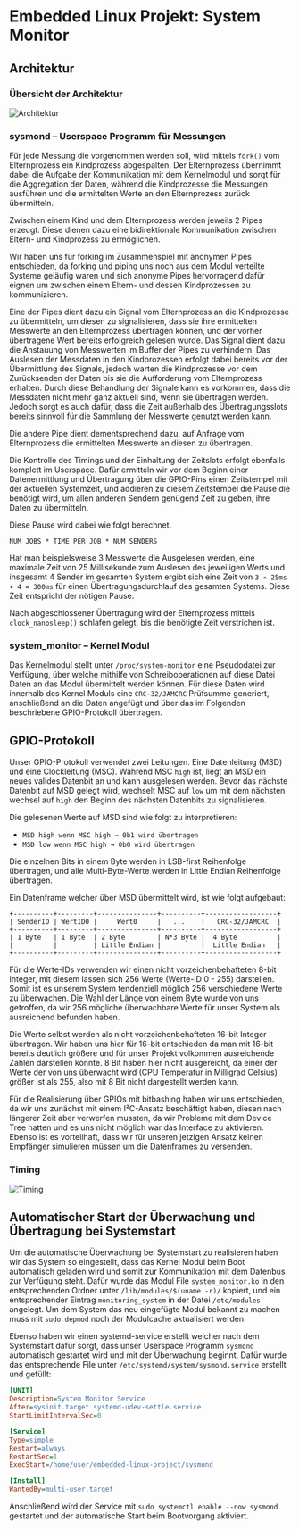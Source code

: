 # Embedded Linux Projekt: System Monitor

## Architektur

### Übersicht der Architektur
![Architektur](https://github.com/user-attachments/assets/f4b9a00d-c1cc-47a1-89ff-5391cb528a4b)

### sysmond – Userspace Programm für Messungen
Für jede Messung die vorgenommen werden soll, wird mittels `fork()` vom Elternprozess ein Kindprozess abgespalten. Der Elternprozess übernimmt dabei die Aufgabe der Kommunikation mit dem Kernelmodul und sorgt für die Aggregation der Daten, während die Kindprozesse die Messungen ausführen und die ermittelten Werte an den Elternprozess zurück übermitteln.

Zwischen einem Kind und dem Elternprozess werden jeweils 2 Pipes erzeugt. Diese dienen dazu eine bidirektionale Kommunikation zwischen Eltern- und Kindprozess zu ermöglichen.

Wir haben uns für forking im Zusammenspiel mit anonymen Pipes entschieden, da forking und piping uns noch aus dem Modul verteilte Systeme geläufig waren und sich anonyme Pipes hervorragend dafür eignen um zwischen einem Eltern- und dessen Kindprozessen zu kommunizieren.  

Eine der Pipes dient dazu ein Signal vom Elternprozess an die Kindprozesse zu übermitteln, um diesen zu signalisieren, dass sie ihre ermittelten Messwerte an den Elternprozess übertragen können, und der vorher übertragene Wert bereits erfolgreich gelesen wurde. Das Signal dient dazu die Anstauung von Messwerten im Buffer der Pipes zu verhindern.
Das Auslesen der Messdaten in den Kindprozessen erfolgt dabei bereits vor der Übermittlung des Signals, jedoch warten die Kindprozesse vor dem Zurücksenden der Daten bis sie die Aufforderung vom Elternprozess erhalten. Durch diese Behandlung der Signale kann es vorkommen, dass die Messdaten nicht mehr ganz aktuell sind, wenn sie übertragen werden. Jedoch sorgt es auch dafür, dass die Zeit außerhalb des Übertragungsslots bereits sinnvoll für die Sammlung der Messwerte genutzt werden kann.

Die andere Pipe dient dementsprechend dazu, auf Anfrage vom Elternprozess die ermittelten Messwerte an diesen zu übertragen.

Die Kontrolle des Timings und der Einhaltung der Zeitslots erfolgt ebenfalls komplett im Userspace. Dafür ermitteln wir vor dem Beginn einer Datenermittlung und Übertragung über die GPIO-Pins einen Zeitstempel mit der aktuellen Systemzeit, und addieren zu diesem Zeitstempel die Pause die benötigt wird, um allen anderen Sendern genügend Zeit zu geben, ihre Daten zu übermitteln.

Diese Pause wird dabei wie folgt berechnet.

```
NUM_JOBS * TIME_PER_JOB * NUM_SENDERS
```

Hat man beispielsweise 3 Messwerte die Ausgelesen werden, eine maximale Zeit von 25 Millisekunde zum Auslesen des jeweiligen Werts und insgesamt 4 Sender im gesamten System ergibt sich eine Zeit von `3 ∗ 25ms ∗ 4 = 300ms` für einen Übertragungsdurchlauf des gesamten Systems. Diese Zeit entspricht der nötigen Pause.

Nach abgeschlossener Übertragung wird der Elternprozess mittels `clock_nanosleep()` schlafen gelegt, bis die benötigte Zeit verstrichen ist.

### system_monitor – Kernel Modul
Das Kernelmodul stellt unter `/proc/system-monitor` eine Pseudodatei zur Verfügung, über welche mithilfe von Schreiboperationen auf diese Datei Daten an das Modul übermittelt werden können. Für diese Daten wird innerhalb des Kernel Moduls eine `CRC-32/JAMCRC` Prüfsumme generiert, anschließend an die Daten angefügt und über das im Folgenden beschriebene GPIO-Protokoll übertragen.

## GPIO-Protokoll
Unser GPIO-Protokoll verwendet zwei Leitungen. Eine Datenleitung (MSD) und eine Clockleitung (MSC). Während MSC `high` ist, liegt an MSD ein neues valides Datenbit an und kann ausgelesen werden. Bevor das nächste Datenbit auf MSD gelegt wird, wechselt MSC auf `low` um mit dem nächsten wechsel auf `high` den Beginn des nächsten Datenbits zu signalisieren.

Die gelesenen Werte auf MSD sind wie folgt zu interpretieren:
- `MSD high wenn MSC high → 0b1 wird übertragen`
- `MSD low wenn MSC high → 0b0 wird übertragen`

Die einzelnen Bits in einem Byte werden in LSB-first Reihenfolge übertragen, und alle Multi-Byte-Werte werden in Little Endian Reihenfolge übertragen.

Ein Datenframe welcher über MSD übermittelt wird, ist wie folgt aufgebaut:
```
+----------+---------+---------------+----------+------------------+
| SenderID | WertID0 |     Wert0     |   ...    |   CRC-32/JAMCRC  |
+----------+---------+---------------+----------+------------------+
| 1 Byte   | 1 Byte  | 2 Byte        | N*3 Byte |  4 Byte          |
|          |         | Little Endian |          |  Little Endian   |
+----------+---------+---------------+----------+------------------+
```

Für die Werte-IDs verwenden wir einen nicht vorzeichenbehafteten 8-bit Integer, mit diesem lassen sich 256 Werte (Werte-ID 0 - 255) darstellen. Somit ist es unserem System tendenziell möglich 256 verschiedene Werte zu überwachen. 
Die Wahl der Länge von einem Byte wurde von uns getroffen, da wir 256 mögliche überwachbare Werte für unser System als ausreichend befunden haben.

Die Werte selbst werden als nicht vorzeichenbehafteten 16-bit Integer übertragen.
Wir haben uns hier für 16-bit entschieden da man mit 16-bit bereits deutlich größere und für unser Projekt volkommen ausreichende Zahlen darstellen könnte. 8 Bit haben hier nicht ausgereicht, da einer der Werte der von uns überwacht wird (CPU Temperatur in Milligrad Celsius) größer ist als 255, also mit 8 Bit nicht dargestellt werden kann.

Für die Realisierung über GPIOs mit bitbashing haben wir uns entschieden, da wir uns zunächst mit einem I²C-Ansatz beschäftigt haben, diesen nach längerer Zeit aber verwerfen mussten, da wir Probleme mit dem Device Tree hatten und es uns nicht möglich war das Interface zu aktivieren. Ebenso ist es vorteilhaft, dass wir für unseren jetzigen Ansatz keinen Empfänger simulieren müssen um die Datenframes zu versenden.

### Timing
![Timing](https://github.com/user-attachments/assets/e4879aa5-87c6-4aef-a7eb-ba1d2a7bb23c)

## Automatischer Start der Überwachung und Übertragung bei Systemstart
Um die automatische Überwachung bei Systemstart zu realisieren haben wir das System so eingestellt, dass das Kernel Modul beim Boot automatisch geladen wird und somit zur Kommunikation mit dem Datenbus zur Verfügung steht. Dafür wurde das Modul File `system_monitor.ko` in den entsprechenden Ordner unter `/lib/modules/$(uname -r)/` kopiert, und ein entsprechender Eintrag `monitoring_system` in der Datei `/etc/modules` angelegt. Um dem System das neu eingefügte Modul bekannt zu machen muss mit `sudo depmod` noch der Modulcache aktualisiert werden.

Ebenso haben wir einen systemd-service erstellt welcher nach dem Systemstart dafür sorgt, dass unser Userspace Programm `sysmond` automatisch gestartet wird und mit der Überwachung beginnt. Dafür wurde das entsprechende File unter `/etc/systemd/system/sysmond.service` erstellt und gefüllt:

```ini
[UNIT]
Description=System Monitor Service
After=sysinit.target systemd-udev-settle.service
StartLimitIntervalSec=0

[Service]
Type=simple
Restart=always
RestartSec=1
ExecStart=/home/user/embedded-linux-project/sysmond

[Install]
WantedBy=multi-user.target
```

Anschließend wird der Service mit `sudo systemctl enable --now sysmond` gestartet und der automatische Start beim Bootvorgang aktiviert.
